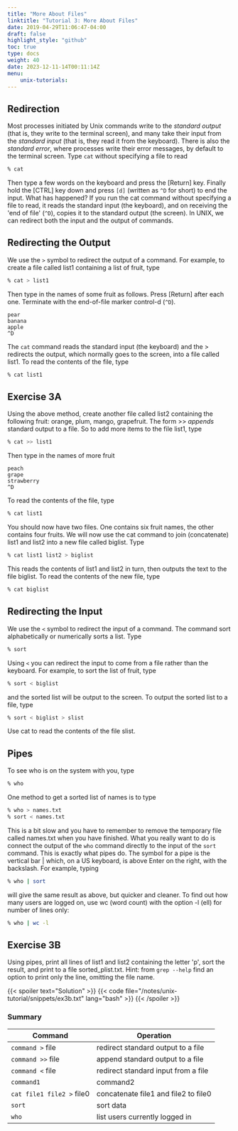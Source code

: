 ```yaml
---
title: "More About Files"
linktitle: "Tutorial 3: More About Files"
date: 2019-04-29T11:06:47-04:00
draft: false
highlight_style: "github"
toc: true
type: docs
weight: 40
date: 2023-12-11-14T00:11:14Z
menu:
    unix-tutorials:
---
```



##  Redirection

Most processes initiated by Unix commands write to the _standard output_ (that is, they write to the terminal screen), and many take their input from the _standard input_ (that is, they read it from the keyboard). There is also the _standard error_, where processes write their error messages, by default to the terminal screen. Type `cat` without specifying a file to read
```bash
% cat
```
Then type a few words on the keyboard and press the [Return] key. Finally hold the [CTRL] key down and press `[d]` (written as `^D` for short) to end the input. What has happened? If you run the cat command without specifying a file to read, it reads the standard input (the keyboard), and on receiving the 'end of file' (`^D`), copies it to the standard output (the screen). In UNIX, we can redirect both the input and the output of commands.

## Redirecting the Output

We use the `>` symbol to redirect the output of a command. For example, to create a file called list1 containing a list of fruit, type
```bash
% cat > list1
```
Then type in the names of some fruit as follows. Press [Return] after each one. Terminate with the end-of-file marker control-d (`^D`).
```no-highlight
pear 
banana 
apple 
^D
```
The `cat` command reads the standard input (the keyboard) and the > redirects the output, which normally goes to the screen, into a file called list1. To read the contents of the file, type
```bash
% cat list1
```

## Exercise 3A
Using the above method, create another file called list2 containing the following fruit: orange, plum, mango, grapefruit. The form >> _appends_ standard output to a file. So to add more items to the file list1, type
```bash
% cat >> list1
```
Then type in the names of more fruit
```no-highlight
peach 
grape 
strawberry
^D
```
To read the contents of the file, type
```bash
% cat list1
```

You should now have two files. One contains six fruit names, the other contains four fruits. We will now use the cat command to join (concatenate) list1 and list2 into a new file called biglist. Type

```bash
% cat list1 list2 > biglist
```
This reads the contents of list1 and list2 in turn, then outputs the text to the file biglist. To read the contents of the new file, type
```bash
% cat biglist
```

## Redirecting the Input

We use the `<` symbol to redirect the input of a command. The command sort alphabetically or numerically sorts a list. Type
```bash
% sort
```
Using `<` you can redirect the input to come from a file rather than the keyboard. For example, to sort the list of fruit, type
```bash
% sort < biglist
```
and the sorted list will be output to the screen. To output the sorted list to a file, type
```bash
% sort < biglist > slist
```
Use cat to read the contents of the file slist.

## Pipes
To see who is on the system with you, type
```bash
% who
```
One method to get a sorted list of names is to type
```bash
% who > names.txt
% sort < names.txt
```
This is a bit slow and you have to remember to remove the temporary file called names.txt when you have finished. What you really want to do is connect the output of the `who` command directly to the input of the `sort` command. This is exactly what pipes do. The symbol for a pipe is the vertical bar | which, on a US keyboard, is above Enter on the right, with the backslash. For example, typing
```bash
% who | sort
```
will give the same result as above, but quicker and cleaner. To find out how many users are logged on, use wc (word count) with the option -l (ell) for number of lines only:
```bash
% who | wc -l
```

## Exercise 3B
Using pipes, print all lines of list1 and list2 containing the letter 'p', sort the result, and print to a file sorted_plist.txt.  Hint: from `grep --help` find an option to print only the line, omitting the file name.

{{< spoiler text="Solution" >}}
{{< code file="/notes/unix-tutorial/snippets/ex3b.txt" lang="bash" >}}
{{< /spoiler >}}

### Summary
| Command | Operation |
|---|---|
| `command >` file | redirect standard output to a file |
| `command >>` file | append standard output to a file |
| `command <` file | redirect standard input from a file |
| <code>command1 | command2</code> | pipe the output of command1 to the input of command2 |
| `cat file1 file2 >` file0 | concatenate file1 and file2 to file0 |
| `sort` | sort data |
| `who` | list users currently logged in |


